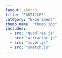 ```yaml
---
layout: sketch
title: "PARTICLES"
category: "Experiment"
thumb_name: "thumb.jpg"
includes:
  - src: "QuadTree.js"
  - src: "attractor.js"
  - src: "mover.js"
  - src: "sketch.js"
---
```


<!--

  You can change the title, category and thumb as you like
  (just make sure the folder contain a jpg for the thumb with the correct name)
  Do not change the first line "layout: sketch"

  If you need to customize this html page:
    1) delete the line "layout: sketch"
    2) copy the content of "/_layouts/sketch.html" below.
    Make sure to leave one line of space between the markup above and the html code

-->
